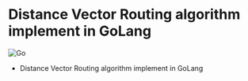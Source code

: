 # Distance Vector Routing algorithm implement in GoLang

![Go](https://img.shields.io/badge/Network(router)-GoLang-informational?style=flat-square&logo=go&logoColor=white&color=2bbc8a)

- Distance Vector Routing algorithm implement in GoLang
